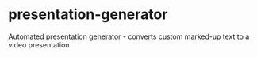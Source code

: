 # presentation-generator
Automated presentation generator - converts custom marked-up text to a video presentation
